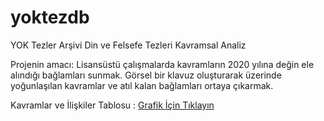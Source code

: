 # yoktezdb

YOK Tezler Arşivi Din ve Felsefe Tezleri Kavramsal Analiz

Projenin amacı: Lisansüstü çalışmalarda kavramların 2020 yılına değin ele alındığı bağlamları sunmak. Görsel bir klavuz oluşturarak üzerinde yoğunlaşılan kavramlar ve atıl kalan bağlamları ortaya çıkarmak.

Kavramlar ve İlişkiler Tablosu : <a href="link/https://hanzale.github.io">Grafik İçin Tıklayın</a> 
